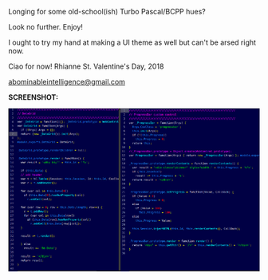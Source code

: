 Longing for some old-school(ish) Turbo Pascal/BCPP hues?

Look no further. Enjoy!

I ought to try my hand at making a UI theme as well but can't be arsed right now.

Ciao for now!
Rhianne
St. Valentine's Day, 2018

abominableintelligence@gmail.com

<b>SCREENSHOT:</b>

<img src="screenshot.png">
